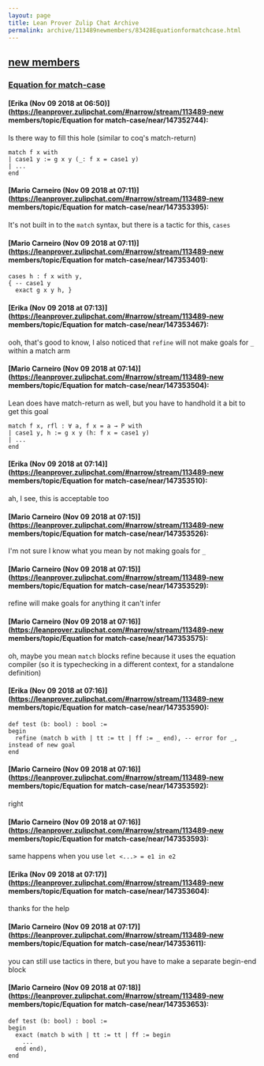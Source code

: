 ```yaml
---
layout: page
title: Lean Prover Zulip Chat Archive 
permalink: archive/113489newmembers/83428Equationformatchcase.html
---
```


## [new members](index.html)
### [Equation for match-case](83428Equationformatchcase.html)

#### [Erika (Nov 09 2018 at 06:50)](https://leanprover.zulipchat.com/#narrow/stream/113489-new members/topic/Equation for match-case/near/147352744):
Is there way to fill this hole (similar to coq's match-return)
```lean
match f x with
| case1 y := g x y (_: f x = case1 y)
| ...
end
```

#### [Mario Carneiro (Nov 09 2018 at 07:11)](https://leanprover.zulipchat.com/#narrow/stream/113489-new members/topic/Equation for match-case/near/147353395):
It's not built in to the `match` syntax, but there is a tactic for this, `cases`

#### [Mario Carneiro (Nov 09 2018 at 07:11)](https://leanprover.zulipchat.com/#narrow/stream/113489-new members/topic/Equation for match-case/near/147353401):
```
cases h : f x with y,
{ -- case1 y
  exact g x y h, }
```

#### [Erika (Nov 09 2018 at 07:13)](https://leanprover.zulipchat.com/#narrow/stream/113489-new members/topic/Equation for match-case/near/147353467):
ooh, that's good to know, I also noticed that `refine` will not make goals for `_` within a match arm

#### [Mario Carneiro (Nov 09 2018 at 07:14)](https://leanprover.zulipchat.com/#narrow/stream/113489-new members/topic/Equation for match-case/near/147353504):
Lean does have match-return as well, but you have to handhold it a bit to get this goal
```lean
match f x, rfl : ∀ a, f x = a → P with
| case1 y, h := g x y (h: f x = case1 y)
| ...
end
```

#### [Erika (Nov 09 2018 at 07:14)](https://leanprover.zulipchat.com/#narrow/stream/113489-new members/topic/Equation for match-case/near/147353510):
ah, I see, this is acceptable too

#### [Mario Carneiro (Nov 09 2018 at 07:15)](https://leanprover.zulipchat.com/#narrow/stream/113489-new members/topic/Equation for match-case/near/147353526):
I'm not sure I know what you mean by not making goals for `_`

#### [Mario Carneiro (Nov 09 2018 at 07:15)](https://leanprover.zulipchat.com/#narrow/stream/113489-new members/topic/Equation for match-case/near/147353529):
refine will make goals for anything it can't infer

#### [Mario Carneiro (Nov 09 2018 at 07:16)](https://leanprover.zulipchat.com/#narrow/stream/113489-new members/topic/Equation for match-case/near/147353575):
oh, maybe you mean `match` blocks refine because it uses the equation compiler (so it is typechecking in a different context, for a standalone definition)

#### [Erika (Nov 09 2018 at 07:16)](https://leanprover.zulipchat.com/#narrow/stream/113489-new members/topic/Equation for match-case/near/147353590):
```lean
def test (b: bool) : bool :=
begin
  refine (match b with | tt := tt | ff := _ end), -- error for _, instead of new goal
end
```

#### [Mario Carneiro (Nov 09 2018 at 07:16)](https://leanprover.zulipchat.com/#narrow/stream/113489-new members/topic/Equation for match-case/near/147353592):
right

#### [Mario Carneiro (Nov 09 2018 at 07:16)](https://leanprover.zulipchat.com/#narrow/stream/113489-new members/topic/Equation for match-case/near/147353593):
same happens when you use `let <...> = e1 in e2`

#### [Erika (Nov 09 2018 at 07:17)](https://leanprover.zulipchat.com/#narrow/stream/113489-new members/topic/Equation for match-case/near/147353604):
thanks for the help

#### [Mario Carneiro (Nov 09 2018 at 07:17)](https://leanprover.zulipchat.com/#narrow/stream/113489-new members/topic/Equation for match-case/near/147353611):
you can still use tactics in there, but you have to make a separate begin-end block

#### [Mario Carneiro (Nov 09 2018 at 07:18)](https://leanprover.zulipchat.com/#narrow/stream/113489-new members/topic/Equation for match-case/near/147353653):
```lean
def test (b: bool) : bool :=
begin
  exact (match b with | tt := tt | ff := begin
    ...
  end end),
end
```


